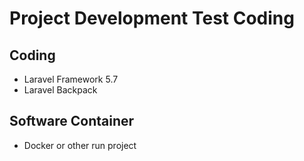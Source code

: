 # Project Development Test Coding 

## Coding
- Laravel Framework 5.7
- Laravel Backpack

## Software Container
- Docker or other run project


